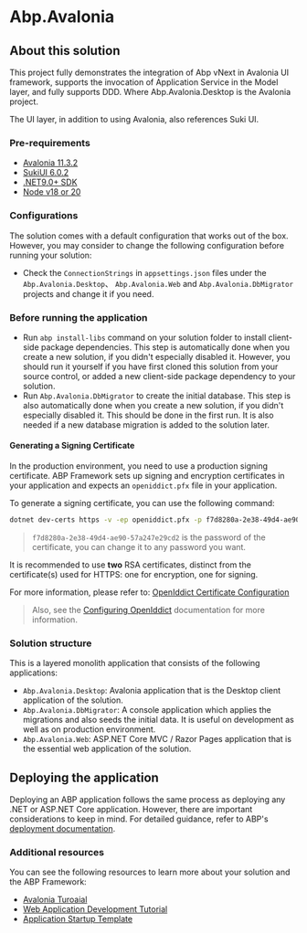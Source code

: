 ﻿# Abp.Avalonia

## About this solution

This project fully demonstrates the integration of Abp vNext in Avalonia UI framework, supports the invocation of Application Service in the Model layer, and fully supports DDD. Where Abp.Avalonia.Desktop is the Avalonia project.

The UI layer, in addition to using Avalonia, also references Suki UI.

### Pre-requirements

* [Avalonia 11.3.2](https://avaloniaui.net/)
* [SukiUI 6.0.2](https://github.com/kikipoulet/SukiUI)
* [.NET9.0+ SDK](https://dotnet.microsoft.com/download/dotnet)
* [Node v18 or 20](https://nodejs.org/en)

### Configurations

The solution comes with a default configuration that works out of the box. However, you may consider to change the following configuration before running your solution:

* Check the `ConnectionStrings` in `appsettings.json` files under the `Abp.Avalonia.Desktop`、 `Abp.Avalonia.Web` and `Abp.Avalonia.DbMigrator` projects and change it if you need.

### Before running the application

* Run `abp install-libs` command on your solution folder to install client-side package dependencies. This step is automatically done when you create a new solution, if you didn't especially disabled it. However, you should run it yourself if you have first cloned this solution from your source control, or added a new client-side package dependency to your solution.
* Run `Abp.Avalonia.DbMigrator` to create the initial database. This step is also automatically done when you create a new solution, if you didn't especially disabled it. This should be done in the first run. It is also needed if a new database migration is added to the solution later.

#### Generating a Signing Certificate

In the production environment, you need to use a production signing certificate. ABP Framework sets up signing and encryption certificates in your application and expects an `openiddict.pfx` file in your application.

To generate a signing certificate, you can use the following command:

```bash
dotnet dev-certs https -v -ep openiddict.pfx -p f7d8280a-2e38-49d4-ae90-57a247e29cd2
```

> `f7d8280a-2e38-49d4-ae90-57a247e29cd2` is the password of the certificate, you can change it to any password you want.

It is recommended to use **two** RSA certificates, distinct from the certificate(s) used for HTTPS: one for encryption, one for signing.

For more information, please refer to: [OpenIddict Certificate Configuration](https://documentation.openiddict.com/configuration/encryption-and-signing-credentials.html#registering-a-certificate-recommended-for-production-ready-scenarios)

> Also, see the [Configuring OpenIddict](https://abp.io/docs/latest/Deployment/Configuring-OpenIddict#production-environment) documentation for more information.

### Solution structure

This is a layered monolith application that consists of the following applications:

* `Abp.Avalonia.Desktop`: Avalonia application that is the Desktop client application of the solution.
* `Abp.Avalonia.DbMigrator`: A console application which applies the migrations and also seeds the initial data. It is useful on development as well as on production environment.
* `Abp.Avalonia.Web`: ASP.NET Core MVC / Razor Pages application that is the essential web application of the solution.


## Deploying the application

Deploying an ABP application follows the same process as deploying any .NET or ASP.NET Core application. However, there are important considerations to keep in mind. For detailed guidance, refer to ABP's [deployment documentation](https://abp.io/docs/latest/Deployment/Index).

### Additional resources

You can see the following resources to learn more about your solution and the ABP Framework:

* [Avalonia Turoaial](https://docs.avaloniaui.net/docs/welcome)
* [Web Application Development Tutorial](https://abp.io/docs/latest/tutorials/book-store/part-1)
* [Application Startup Template](https://abp.io/docs/latest/startup-templates/application/index)
